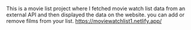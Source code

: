 This is a movie list project where I fetched movie watch list data from an external API and then displayed the data on the website. you can add or remove films from your list.                                                                                                                                                                                                   https://moviewatchlist1.netlify.app/      
 
